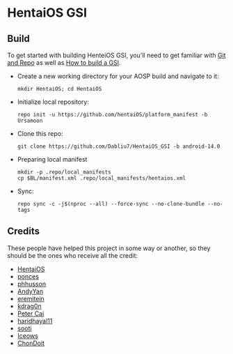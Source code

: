 # HentaiOS GSI

## Build
To get started with building HenteiOS GSI, you'll need to get familiar with [Git and Repo](https://source.android.com/source/using-repo.html) as well as [How to build a GSI](https://github.com/phhusson/treble_experimentations/wiki/How-to-build-a-GSI%3F).
- Create a new working directory for your AOSP build and navigate to it:
    ```
    mkdir HentaiOS; cd HentaiOS
    ```
- Initialize local repository:
    ```
    repo init -u https://github.com/hentaiOS/platform_manifest -b Ursamoon
    ```
- Clone this repo:
    ```
    git clone https://github.com/Dabliu7/HentaiOS_GSI -b android-14.0
    ```
- Preparing local manifest
    ```
    mkdir -p .repo/local_manifests
    cp $BL/manifest.xml .repo/local_manifests/hentaios.xml
    ```
- Sync:
    ```
    repo sync -c -j$(nproc --all) --force-sync --no-clone-bundle --no-tags
    ```

## Credits
These people have helped this project in some way or another, so they should be the ones who receive all the credit:
- [HentaiOS](https://github.com/hentaiOS)
- [ponces](https://github.com/ponces)
- [phhusson](https://github.com/phhusson)
- [AndyYan](https://github.com/AndyCGYan)
- [eremitein](https://github.com/eremitein)
- [kdrag0n](https://github.com/kdrag0n)
- [Peter Cai](https://github.com/PeterCxy)
- [haridhayal11](https://github.com/haridhayal11)
- [sooti](https://github.com/sooti)
- [Iceows](https://github.com/Iceows)
- [ChonDoit](https://github.com/ChonDoit)
